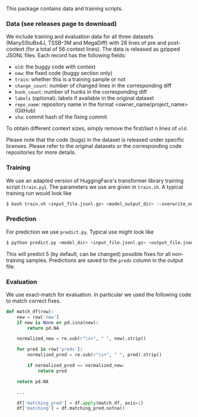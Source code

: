 This package contains data and training scripts.

### Data (see releases page to download)

We include training and evaluation data for all three datasets (ManySStuBs4J, TSSB-3M and MegaDiff) with
28 lines of pre and post-context (for a total of 56 context lines).
The data is released as gzipped JSONL files. Each record has the following fields:
* `old`: the buggy code *with* context
* `new`: the fixed code (buggy section only)  
* `train`: whether this is a training sample or not
* `change_count`: number of changed lines in the corresponding diff
* `hunk_count`: number of hunks in the corresponding diff
* `labels` (optional): labels if available in the original dataset
* `repo_name`: repository name in the format <owner_name/project_name> (GitHub)
* `sha`: commit hash of the fixing commit

To obtain different context sizes, simply remove the first/last n lines of `old`.

Please note that the code (bugs) in the dataset is released under specific licenses. Please refer to the original datasets or the corresponding code repositories for more details.

### Training

We use an adapted version of HuggingFace's transformer library training script (`train.py`).
The parameters we use are given in `train.sh`. A typical training run would look like

```sh
$ bash train.sh <input_file.jsonl.gz> <model_output_dir> --overwrite_output_dir --min_hunk_count 1 --max_hunk_count 1
```

### Prediction

For prediction we use `predict.py`. Typical use might look like

```sh
$ python predict.py <model_dir> <input_file.jsonl.gz> <output_file.jsonl.gz>
```

This will predict 5 (by default, can be changed) possible fixes for all non-training samples. Predictions
are saved to the `preds` column in the output file.

### Evaluation

We use exact-match for evaluation. In particular we used the following code to match correct fixes.

```py
def match_df(row):
    new = row['new']
    if new is None or pd.isna(new):
        return pd.NA

    normalized_new = re.sub(r"\s+", " ", new).strip()

    for pred in row['preds']:
        normalized_pred = re.sub(r"\s+", " ", pred).strip()

        if normalized_pred == normalized_new:
            return pred

    return pd.NA

    ...

    df['matching_pred'] = df.apply(match_df, axis=1)
    df['matching'] = df.matching_pred.notna()
```
